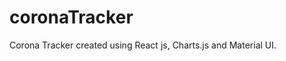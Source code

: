 # coronaTracker

Corona Tracker created using React js, Charts.js and Material UI. 
 
  
 
  
 
 
 
